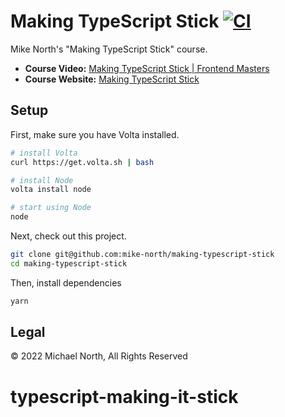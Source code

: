 # Making TypeScript Stick [![CI](https://github.com/mike-north/making-typescript-stick/actions/workflows/ci.yml/badge.svg)](https://github.com/mike-north/making-typescript-stick/actions/workflows/ci.yml)

Mike North's "Making TypeScript Stick" course.

- **Course Video:** [Making TypeScript Stick | Frontend Masters](https://frontendmasters.com/workshops/typescript-practice/)
- **Course Website:** [Making TypeScript Stick](https://www.typescript-training.com/course/making-typescript-stick)

## Setup

First, make sure you have Volta installed.

```sh
# install Volta
curl https://get.volta.sh | bash

# install Node
volta install node

# start using Node
node
```

Next, check out this project.

```sh
git clone git@github.com:mike-north/making-typescript-stick
cd making-typescript-stick
```

Then, install dependencies

```sh
yarn
```

## Legal

&copy; 2022 Michael North, All Rights Reserved
# typescript-making-it-stick
